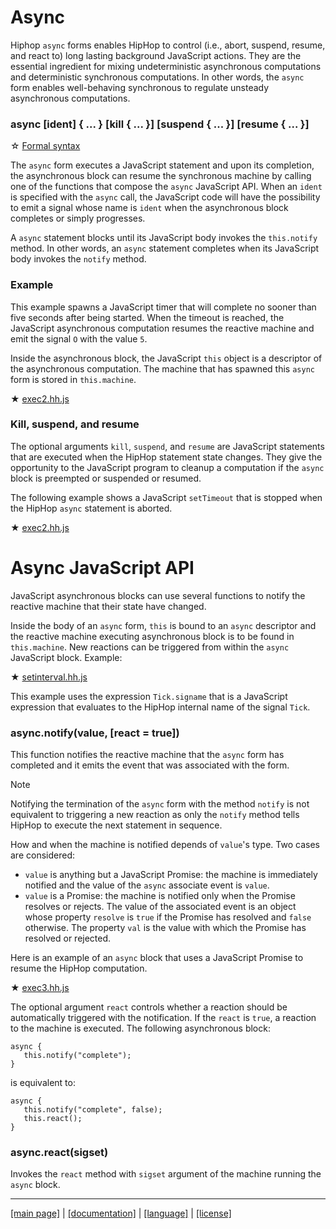 <!-- ${ var doc = require( "hopdoc" ) }
${ var path = require( "path" ) }
${ var ROOT = path.dirname( module.filename ) } -->

Async
=====

Hiphop `async` forms enables HipHop to control (i.e., abort, suspend,
resume, and react to) long lasting background JavaScript actions. They
are the essential ingredient for mixing undeterministic asynchronous
computations and deterministic synchronous computations. In other
words, the `async` form enables well-behaving synchronous to regulate
unsteady asynchronous computations.

### async [ident] { ... } [kill { ... }] [suspend { ... }] [resume { ... }]
<!-- [:@glyphicon glyphicon-tag syntax] -->

&#x2606; [Formal syntax](./syntax/hiphop.bnf#HHAsync)

The `async` form executes a JavaScript statement and upon its completion, the
asynchronous block can resume the synchronous machine by calling one of the
functions that compose the `async` JavaScript API. When an `ident` is
specified with the `async` call, the JavaScript code will have the possibility
to emit a signal whose name is `ident` when the asynchronous block
completes or simply progresses.

A `async` statement blocks until its JavaScript body invokes the
`this.notify` method. In other words, an `async` statement completes
when its JavaScript body invokes the `notify` method.


### Example ###

This example spawns a JavaScript timer that will complete no sooner
than five seconds after being started. When the timeout is reached,
the JavaScript asynchronous computation resumes the reactive machine
and emit the signal `O` with the value `5`.

Inside the asynchronous block, the JavaScript `this` object is
a descriptor of the asynchronous computation. The machine that
has spawned this `async` form is stored in `this.machine`.


&#x2605; [exec2.hh.js](../../test/exec2.hh.js)

### Kill, suspend, and resume ###

The optional arguments `kill`, `suspend`, and `resume` are JavaScript
statements that are executed when the HipHop statement state
changes. They give the opportunity to the JavaScript program to
cleanup a computation if the `async` block is preempted or
suspended or resumed. 

The following example shows a JavaScript `setTimeout` that is stopped
when the HipHop `async` statement is aborted.

&#x2605; [exec2.hh.js](../../test/exec2.hh.js)


Async JavaScript API
====================

JavaScript asynchronous blocks can use several functions to notify
the reactive machine that their state have changed.

Inside the body of an `async` form, `this` is bound to an `async`
descriptor and the reactive machine executing asynchronous block is
to be found in `this.machine`. New reactions can be triggered
from within the `async` JavaScript block. Example:

&#x2605; [setinterval.hh.js](../../test/setinterval.hh.js)

This example uses the expression `Tick.signame` that is a JavaScript
expression that evaluates to the HipHop internal name of the signal
`Tick`.


### async.notify(value, [react = true]) ###
<!-- [:@glyphicon glyphicon-tag function] -->

This function notifies the reactive machine that the `async` form has
completed and it emits the event that was associated with the form. 

> [!NOTE]
> Notifying the termination of the `async` form with the method `notify`
> is not equivalent to triggering a new reaction as only the `notify`
> method tells HipHop to execute the next statement in sequence.

How and when the machine is notified depends of `value`'s type. Two
cases are considered:

 * `value` is anything but a JavaScript Promise: the machine is
 immediately notified and the value of the `async` associate event is `value`.
 * `value` is a Promise: the machine is notified only when the Promise
 resolves or rejects. The value of the associated event is an object whose
 property `resolve` is `true` if the Promise has resolved and `false` otherwise.
 The property `val` is the value with which the Promise has resolved or
 rejected.
 
Here is an example of an `async` block that uses a JavaScript Promise to
resume the HipHop computation.

&#x2605; [exec3.hh.js](../../test/exec3.hh.js)

The optional argument `react` controls whether a reaction should be 
automatically triggered with the notification. If the `react` is `true`,
a reaction to the machine is executed. The following asynchronous block:

```hiphop
async {
   this.notify("complete");
}
```

is equivalent to:

```hiphop
async {
   this.notify("complete", false);
   this.react();
}
```

### async.react(sigset) ###
<!-- [:@glyphicon glyphicon-tag function] -->

Invokes the `react` method with `sigset` argument of the machine
running the `async` block.


- - - - - - - - - - - - - - - - - - - - - - - - - - - - - - - - - - - - - - - - -
[[main page]](../../README.md) | [[documentation]](../README.md) | [[language]](./README.md) | [[license]](../license.md)



